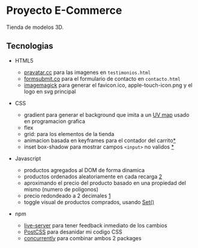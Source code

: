 # Proyecto E-Commerce

Tienda de modelos 3D.

## Tecnologias

- HTML5
  - [pravatar.cc](https://pravatar.cc/) para las imagenes en `testimonios.html`
  - [formsubmit.co](https://formsubmit.co/) para el formulario de contacto en `contacto.html`
  - [imagemagick](https://imagemagick.org/) para generar el favicon.ico, apple-touch-icon.png y el logo en svg principal

- CSS
  - gradient para generar el background que imita a un [UV map](https://beforesandafters.com/2021/01/26/wrapping-around-the-uv-map-in-80-frames%E2%80%A8/) usado en programacion grafica
  - flex
  - grid: para los elementos de la tienda
  - animacion basada en keyframes para el contador del carrito[*](https://unused-css.com/blog/css-shake-animation/)
  - inset box-shadow para mostrar campos `<input>` no validos [*](https://designshack.net/articles/css/inner-shadows-in-css-images-text-and-beyond/)

- Javascript
  - productos agregados al DOM de forma dinamica
  - productos ordenados aleatoriamente en cada recarga [2](https://stackoverflow.com/questions/2450954/how-to-randomize-shuffle-a-javascript-array)
  - aproximando el precio del producto basado en una propiedad del mismo (numero de poligonos)
  - precio redondeado a 2 decimales [1](https://stackoverflow.com/questions/11832914/how-to-round-to-at-most-2-decimal-places-if-necessary)
  - toggle visual de productos comprados, usando [Set()](https://developer.mozilla.org/en-US/docs/Web/JavaScript/Reference/Global_Objects/Set)

- npm
  - [live-server](https://www.npmjs.com/package/live-server) para tener feedback inmediato de los cambios
  - [PostCSS](https://www.npmjs.com/package/postcss) para desanidar mi codigo CSS
  - [concurrently](https://www.npmjs.com/package/concurrently) para combinar ambos 2 packages
